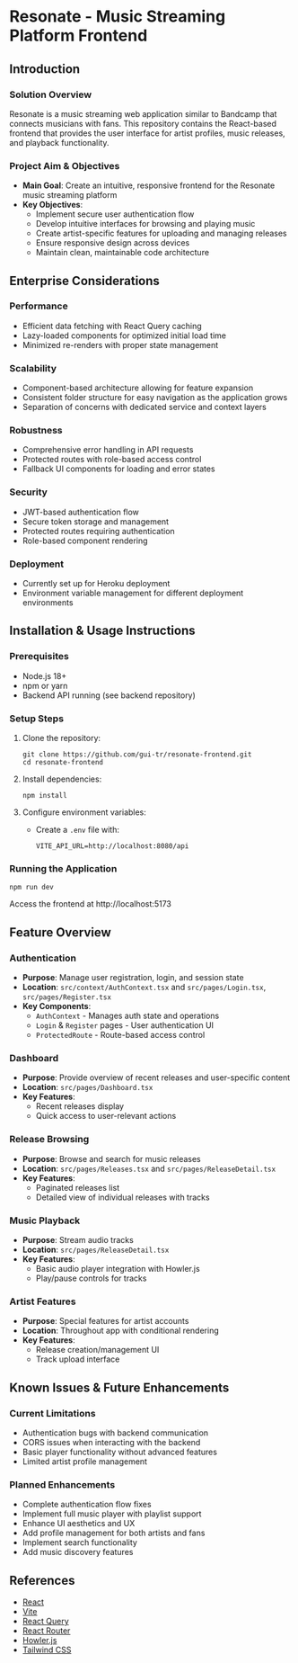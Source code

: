 # Resonate - Music Streaming Platform Frontend

## Introduction

### Solution Overview
Resonate is a music streaming web application similar to Bandcamp that connects musicians with fans. This repository contains the React-based frontend that provides the user interface for artist profiles, music releases, and playback functionality.

### Project Aim & Objectives
- **Main Goal**: Create an intuitive, responsive frontend for the Resonate music streaming platform
- **Key Objectives**:
  - Implement secure user authentication flow
  - Develop intuitive interfaces for browsing and playing music
  - Create artist-specific features for uploading and managing releases
  - Ensure responsive design across devices
  - Maintain clean, maintainable code architecture

## Enterprise Considerations

### Performance
- Efficient data fetching with React Query caching
- Lazy-loaded components for optimized initial load time
- Minimized re-renders with proper state management

### Scalability
- Component-based architecture allowing for feature expansion
- Consistent folder structure for easy navigation as the application grows
- Separation of concerns with dedicated service and context layers

### Robustness
- Comprehensive error handling in API requests
- Protected routes with role-based access control
- Fallback UI components for loading and error states

### Security
- JWT-based authentication flow
- Secure token storage and management
- Protected routes requiring authentication
- Role-based component rendering

### Deployment
- Currently set up for Heroku deployment
- Environment variable management for different deployment environments

## Installation & Usage Instructions

### Prerequisites
- Node.js 18+
- npm or yarn
- Backend API running (see backend repository)

### Setup Steps
1. Clone the repository:
   ```
   git clone https://github.com/gui-tr/resonate-frontend.git
   cd resonate-frontend
   ```

2. Install dependencies:
   ```
   npm install
   ```

3. Configure environment variables:
   - Create a `.env` file with:
     ```
     VITE_API_URL=http://localhost:8080/api
     ```

### Running the Application
```
npm run dev
```

Access the frontend at http://localhost:5173

## Feature Overview

### Authentication
- **Purpose**: Manage user registration, login, and session state
- **Location**: `src/context/AuthContext.tsx` and `src/pages/Login.tsx`, `src/pages/Register.tsx`
- **Key Components**:
  - `AuthContext` - Manages auth state and operations
  - `Login` & `Register` pages - User authentication UI
  - `ProtectedRoute` - Route-based access control

### Dashboard
- **Purpose**: Provide overview of recent releases and user-specific content
- **Location**: `src/pages/Dashboard.tsx`
- **Key Features**:
  - Recent releases display
  - Quick access to user-relevant actions

### Release Browsing
- **Purpose**: Browse and search for music releases
- **Location**: `src/pages/Releases.tsx` and `src/pages/ReleaseDetail.tsx`
- **Key Features**:
  - Paginated releases list
  - Detailed view of individual releases with tracks

### Music Playback
- **Purpose**: Stream audio tracks
- **Location**: `src/pages/ReleaseDetail.tsx`
- **Key Features**:
  - Basic audio player integration with Howler.js
  - Play/pause controls for tracks

### Artist Features
- **Purpose**: Special features for artist accounts
- **Location**: Throughout app with conditional rendering
- **Key Features**:
  - Release creation/management UI
  - Track upload interface

## Known Issues & Future Enhancements

### Current Limitations
- Authentication bugs with backend communication
- CORS issues when interacting with the backend
- Basic player functionality without advanced features
- Limited artist profile management

### Planned Enhancements
- Complete authentication flow fixes
- Implement full music player with playlist support
- Enhance UI aesthetics and UX
- Add profile management for both artists and fans
- Implement search functionality
- Add music discovery features

## References
- [React](https://reactjs.org/)
- [Vite](https://vitejs.dev/)
- [React Query](https://tanstack.com/query)
- [React Router](https://reactrouter.com/)
- [Howler.js](https://howlerjs.com/)
- [Tailwind CSS](https://tailwindcss.com/)
